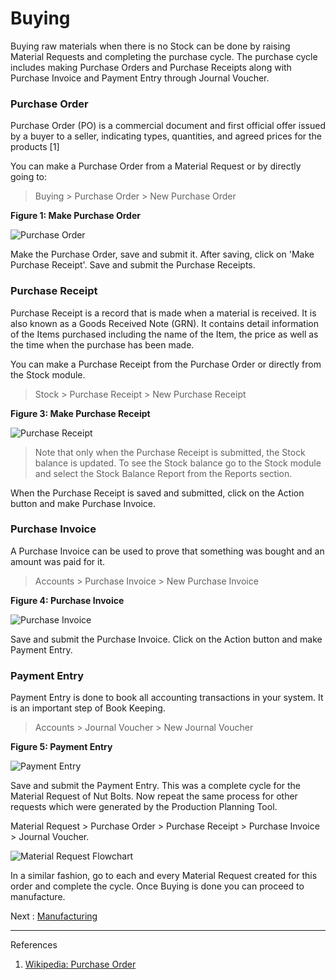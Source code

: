 # Buying

<p class="lead"> Buying raw materials when there is no Stock can be done by raising Material Requests and completing the purchase cycle. The purchase cycle includes making Purchase Orders and Purchase Receipts along with Purchase Invoice and Payment Entry through Journal Voucher.</p>

### Purchase Order

Purchase Order (PO) is a commercial document and first official offer issued by a buyer to a seller, indicating types, quantities, and agreed prices for the products [1]

You can make a Purchase Order from a Material Request or by directly going to:

> Buying > Purchase Order > New Purchase Order 


__Figure 1: Make Purchase Order__

![Purchase Order](/assets/erpnext_org/images/erpnext/e-t-o-purchase-order-childbed.png)

Make the Purchase Order, save and submit it. After saving, click on 'Make Purchase Receipt'. Save and submit the Purchase Receipts. 

### Purchase Receipt

Purchase Receipt is a record that is made when a material is received. It is also known as a Goods Received Note (GRN). It contains detail information of the Items purchased including the name of the Item, the price as well as the time when the purchase has been made.

You can make a Purchase Receipt from the Purchase Order or directly from the Stock module.

> Stock > Purchase Receipt > New Purchase Receipt

__Figure 3: Make Purchase Receipt__

![Purchase Receipt](/assets/erpnext_org/images/erpnext/e-t-o-purchase-receipt-childbed.png)

> Note that only when the Purchase Receipt is submitted, the Stock balance is updated. To see the Stock balance go to the Stock module and select the Stock Balance Report from the Reports section.

When the Purchase Receipt is saved and submitted, click on the Action button and make Purchase Invoice.

### Purchase Invoice

A Purchase Invoice can be used to prove that something was bought and an amount was paid for it.

> Accounts > Purchase Invoice > New Purchase Invoice

__Figure 4: Purchase Invoice__

![Purchase Invoice](/assets/erpnext_org/images/erpnext/e-t-o-purchase-invoice.png)

Save and submit the Purchase Invoice. Click on the Action button and make Payment Entry.

### Payment Entry

Payment Entry is done to book all accounting transactions in your system. It is an important step of Book Keeping.

> Accounts > Journal Voucher > New Journal Voucher

__Figure 5: Payment Entry__

![Payment Entry](/assets/erpnext_org/images/erpnext/e-t-o-payment-entry-childbed.png)

Save and submit the Payment Entry. This was a complete cycle for the Material Request of Nut Bolts. Now repeat the same process for other requests which were generated by the Production Planning Tool.

Material Request > Purchase Order > Purchase Receipt > Purchase Invoice > Journal Voucher. 

![Material Request Flowchart](/assets/erpnext_org/images/erpnext/material-request-flowchart-image.png)

In a similar fashion, go to each and every Material Request created for this order and complete the cycle. Once Buying is done you can proceed to manufacture.


Next : [Manufacturing](/apps/erpnext/guide-books/engineer-to-order/stock-entry)


---

References

1. [Wikipedia: Purchase Order](http://en.wikipedia.org/wiki/Purchase_order)